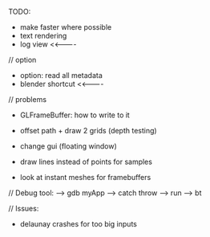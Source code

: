 TODO:
- make faster where possible
- text rendering
- log view                                                          <<----

// option
- option: read all metadata
- blender shortcut                                                  <<----


// problems
- GLFrameBuffer: how to write to it

- offset path + draw 2 grids (depth testing)
- change gui (floating window)
- draw lines instead of points for samples
- look at instant meshes for framebuffers

// Debug tool:
--> gdb myApp
--> catch throw
--> run
--> bt

// Issues:
- delaunay crashes for too big inputs